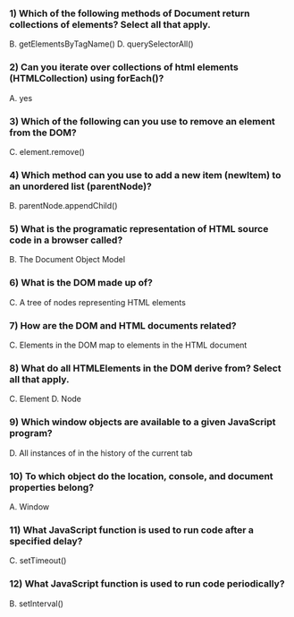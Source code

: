 ### 1) Which of the following methods of Document return collections of elements? Select all that apply.
B. getElementsByTagName()
D. querySelectorAll()

### 2) Can you iterate over collections of html elements (HTMLCollection) using forEach()?
A. yes

### 3) Which of the following can you use to remove an element from the DOM?
C. element.remove()

### 4) Which method can you use to add a new item (newItem) to an unordered list (parentNode)?
B. parentNode.appendChild()

### 5) What is the programatic representation of HTML source code in a browser called?
B. The Document Object Model

### 6) What is the DOM made up of?
C. A tree of nodes representing HTML elements

### 7) How are the DOM and HTML documents related?
C. Elements in the DOM map to elements in the HTML document

### 8) What do all HTMLElements in the DOM derive from? Select all that apply.
C. Element
D. Node

### 9) Which window objects are available to a given JavaScript program?
D. All instances of in the history of the current tab

### 10) To which object do the location, console, and document properties belong?
A. Window

### 11) What JavaScript function is used to run code after a specified delay?
C. setTimeout()

### 12) What JavaScript function is used to run code periodically?
B. setInterval()
